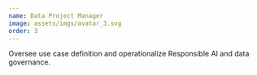 ```yaml
---
name: Data Project Manager
image: assets/imgs/avatar_3.svg
order: 3
---
```

Oversee use case definition and operationalize Responsible AI and data governance. 
